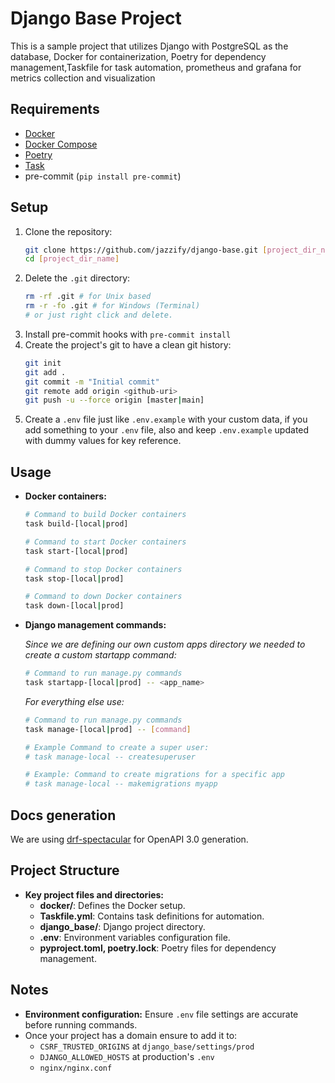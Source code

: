 # Django Base Project

This is a sample project that utilizes Django with PostgreSQL as the database,
Docker for containerization, Poetry for dependency management,Taskfile for task automation,
prometheus and grafana for metrics collection and visualization

## Requirements

- [Docker](https://www.docker.com/)
- [Docker Compose](https://docs.docker.com/compose/)
- [Poetry](https://python-poetry.org/)
- [Task](https://taskfile.dev/)
- pre-commit (`pip install pre-commit`)

## Setup
1. Clone the repository:
    ```sh
    git clone https://github.com/jazzify/django-base.git [project_dir_name]
    cd [project_dir_name]
    ```
1. Delete the `.git` directory:
    ```sh
    rm -rf .git # for Unix based
    rm -r -fo .git # for Windows (Terminal)
    # or just right click and delete.
    ```
1. Install pre-commit hooks with `pre-commit install`
1. Create the project's git to have a clean git history:
    ```sh
    git init
    git add .
    git commit -m "Initial commit"
    git remote add origin <github-uri>
    git push -u --force origin [master|main]
    ```
1. Create a `.env` file just like `.env.example` with your custom data, if you add something to your `.env` file, also and keep `.env.example` updated with dummy values for key reference.

## Usage

- **Docker containers:**
    ```bash
    # Command to build Docker containers
    task build-[local|prod]
    ```
    ```bash
    # Command to start Docker containers
    task start-[local|prod]
    ```
    ```bash
    # Command to stop Docker containers
    task stop-[local|prod]
    ```
    ```bash
    # Command to down Docker containers
    task down-[local|prod]
    ```

 - **Django management commands:**

    _Since we are defining our own custom apps directory we needed to create a custom startapp command:_
    ```bash
    # Command to run manage.py commands
    task startapp-[local|prod] -- <app_name>
    ```
    _For everything else use:_
    ```bash
    # Command to run manage.py commands
    task manage-[local|prod] -- [command]

    # Example Command to create a super user:
    # task manage-local -- createsuperuser

    # Example: Command to create migrations for a specific app
    # task manage-local -- makemigrations myapp
    ```

<!-- - **Testing and development:**
    ```bash
    # Command to run tests
    task test-[local|prod]
    ```
    ```bash
    # Command to access the Django shell
    task shell-[local|prod]
    ``` -->

## Docs generation
We are using [drf-spectacular](https://drf-spectacular.readthedocs.io/en/latest/index.html) for OpenAPI 3.0 generation.

## Project Structure

- **Key project files and directories:**
  - **docker/**: Defines the Docker setup.
  - **Taskfile.yml**: Contains task definitions for automation.
  - **django_base/**: Django project directory.
  - **.env**: Environment variables configuration file.
  - **pyproject.toml, poetry.lock**: Poetry files for dependency management.

## Notes
- **Environment configuration:** Ensure `.env` file settings are accurate before running commands.
- Once your project has a domain ensure to add it to:
    - `CSRF_TRUSTED_ORIGINS` at `django_base/settings/prod`
    - `DJANGO_ALLOWED_HOSTS` at production's `.env`
    - `nginx/nginx.conf`
